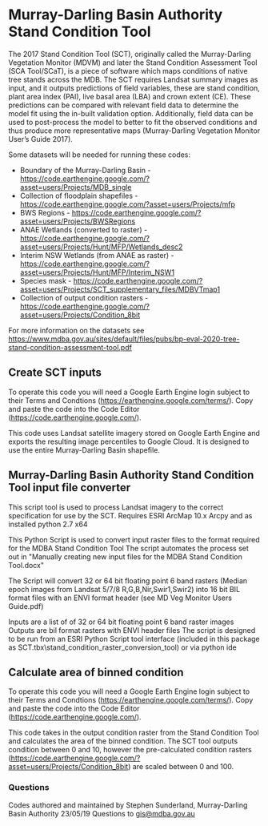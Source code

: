 # Murray-Darling Basin Authority Stand Condition Tool

The 2017 Stand Condition Tool (SCT), originally called the Murray-Darling Vegetation Monitor (MDVM) and later the Stand Condition Assessment Tool (SCA Tool/SCaT), is a piece of software which maps conditions of native tree stands across the MDB. The SCT requires Landsat summary images as input, and it outputs predictions of field variables, these are stand condition, plant area index (PAI), live basal area (LBA) and crown extent (CE). These predictions can be compared with relevant field data to determine the model fit using the in-built validation option. Additionally, field data can be used to post-process the model to better to fit the observed conditions and thus produce more representative maps (Murray-Darling Vegetation Monitor User’s Guide 2017).

Some datasets will be needed for running these codes:
* Boundary of the Murray-Darling Basin        - https://code.earthengine.google.com/?asset=users/Projects/MDB_single
* Collection of floodplain shapefiles         - https://code.earthengine.google.com/?asset=users/Projects/mfp
* BWS Regions                                 - https://code.earthengine.google.com/?asset=users/Projects/BWSRegions
* ANAE Wetlands (converted to raster)         - https://code.earthengine.google.com/?asset=users/Projects/Hunt/MFP/Wetlands_desc2
* Interim NSW Wetlands (from ANAE as raster)  - https://code.earthengine.google.com/?asset=users/Projects/Hunt/MFP/Interim_NSW1
* Species mask                                - https://code.earthengine.google.com/?asset=users/Projects/SCT_supplementary_files/MDBVTmap1
* Collection of output condition rasters      - https://code.earthengine.google.com/?asset=users/Projects/Condition_8bit

For more information on the datasets see https://www.mdba.gov.au/sites/default/files/pubs/bp-eval-2020-tree-stand-condition-assessment-tool.pdf

## Create SCT inputs

To operate this code you will need a Google Earth Engine login subject to their Terms and Condtions (https://earthengine.google.com/terms/). Copy and paste the code into the Code Editor (https://code.earthengine.google.com/). 

This code uses Landsat satellite imagery stored on Google Earth Engine and exports the resulting image percentiles to Google Cloud. It is designed to use the entire Murray-Darling Basin shapefile. 

## Murray-Darling Basin Authority Stand Condition Tool input file converter

This script tool is used to process Landsat imagery to the correct specification for use by the SCT. Requires ESRI ArcMap 10.x Arcpy and as installed python 2.7 x64

This Python Script is used to convert input raster files to the format required for the MDBA Stand Condition Tool 
The script automates the process set out in "Manually creating new input files for the MDBA Stand Condition Tool.docx"

The Script will convert 32 or 64 bit floating point 6 band rasters (Median epoch images from Landsat 5/7/8 R,G,B,Nir,Swir1,Swir2) into 16 bit BIL format files with an ENVI format header (see MD Veg Monitor Users Guide.pdf)

Inputs are a list of of 32 or 64 bit floating point 6 band raster images 
Outputs are bil format rasters with ENVI header files
The script is designed to be run from an ESRI Python Script tool interface (included in this package as SCT.tbx\stand_condition_raster_conversion_tool) or via python ide

## Calculate area of binned condition

To operate this code you will need a Google Earth Engine login subject to their Terms and Condtions (https://earthengine.google.com/terms/). Copy and paste the code into the Code Editor (https://code.earthengine.google.com/). 

This code takes in the output condition raster from the Stand Condition Tool and calculates the area of the binned condition. The SCT tool outputs condition between 0 and 10, however the pre-calculated condition rasters (https://code.earthengine.google.com/?asset=users/Projects/Condition_8bit) are scaled between 0 and 100. 

### Questions
Codes authored and maintained by Stephen Sunderland, Murray-Darling Basin Authority 23/05/19
Questions to gis@mdba.gov.au
